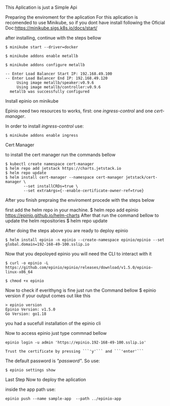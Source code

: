 This Aplication is just a Simple Api

Preparing the enviroment for the aplication
For this aplication is recomended to use Minikube, so if you dont have install following the Oficial Doc:https://minikube.sigs.k8s.io/docs/start/

after installing, continue with the steps bellow
```
$ minikube start --driver=docker
```

```
$ minikube addons enable metallb
```

```
$ minikube addons configure metallb

-- Enter Load Balancer Start IP: 192.168.49.100
-- Enter Load Balancer End IP: 192.168.49.120
     Using image metallb/speaker:v0.9.6
     Using image metallb/controller:v0.9.6
  metallb was successfully configured
```

Install epinio on minikube

Epinio need two resources to works, first: one _ingress-control_ and one _cert-manager_.

  In order to install _ingress-control_ use:

```
$ minikube addons enable ingress
```
Cert Manager

to install the cert manager run the commands bellow
```
$ kubectl create namespace cert-manager
$ helm repo add jetstack https://charts.jetstack.io
$ helm repo update
$ helm install cert-manager --namespace cert-manager jetstack/cert-manager \
        --set installCRDs=true \
        --set extraArgs={--enable-certificate-owner-ref=true}
```
After you finish prepraing the enviroment procede with the steps below

first add the helm repo in your machine.
$ helm repo add epinio https://epinio.github.io/helm-charts
After that run the command bellow to update the helm repositories
$ helm repo update

After doing the steps above you are ready to deploy epinio 
```
$ helm install epinio -n epinio --create-namespace epinio/epinio --set global.domain=192-168-49-100.sslip.io
```
Now that you depoloyed epinio you will need the CLI to interact with it
```
$ curl -o epinio -L https://github.com/epinio/epinio/releases/download/v1.5.0/epinio-linux-x86_64
```
```
$ chmod +x epinio
```
Now to check if everithyng is fine just run the Command bellow 
$ epinio version
if your output comes out like this
```
> epinio version
Epinio Version: v1.5.0
Go Version: go1.18
```
you had a sucefull installation of the epinio cli

Now to access epinio just type commnad bellow 
```
epinio login -u admin 'https://epinio.192-168-49-100.sslip.io'

Trust the certificate by pressing ```'y'``` and ```'enter'```
```
The default password is _"password"_. So use: 
```
$ epinio settings show
```
Last Step 
Now to deploy the aplication 

inside the app path use:
```
epinio push --name sample-app  --path ../epinio-app
```
